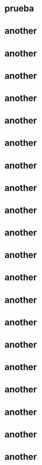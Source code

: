 # prueba
# another
# another
# another
# another
# another
# another
# another
# another
# another
# another
# another
# another
# another
# another
# another
# another
# another
# another
# another
# another